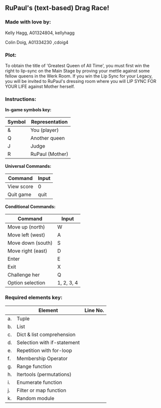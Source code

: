 ## RuPaul's (text-based) Drag Race!

### Made with love by:
Kelly Hagg, A01324804, kellyhagg

Colin Doig, A01334230 ,cdoig4

### Plot:
To obtain the title of 'Greatest Queen of All Time', you must
first win the 
right to lip-sync on the Main Stage by proving your
mettle against some fellow 
queens in the Werk Room. If you win the Lip Sync for
your Legacy, you will be 
invited to RuPaul's dressing room where you will LIP SYNC FOR YOUR LIFE
against Mother herself.


### Instructions:
**In-game symbols key:**

| Symbol | Representation  |
|--------|-----------------|
| &      | You (player)    |                
| Q      | Another queen   |
| J      | Judge           |
| R      | RuPaul (Mother) |


**Universal Commands:**

| Command    | Input |
|------------|------|
| View score | 0    |
| Quit game  | quit |

**Conditional Commands:**

| Command           | Input      |
|-------------------|------------|
| Move up (north)   | W          |
| Move left (west)  | A          |
| Move down (south) | S          |
| Move right (east) | D          |
| Enter             | E          |
| Exit              | X          |
| Challenge her     | Q          |
| Option selection  | 1, 2, 3, 4 |


### Required elements key:
|     | Element                     | Line No. |
|-----|-----------------------------|----------|
| a.  | Tuple                       |          |
| b.  | List                        |          |
| c.  | Dict & list comprehension   |          |
| d.  | Selection with if-statement |          |
| e.  | Repetition with for-loop    |          |
| f.  | Membership Operator         |          |
| g.  | Range function              |          |
| h.  | Itertools (permutations)    |          |
| i.  | Enumerate function          |          |
| j.  | Filter or map function      |          |
| k.  | Random module               |          |

